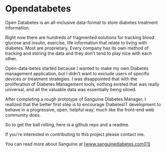 Opendatabetes
=============

Open Databetes is an all-inclusive data-format to store diabetes treatment information.

Right now there are hundreds of fragmented solutions for tracking blood glucose and insulin, exercise, life information that relate to living with diabetes. Most are proprietary. Every company has its own method of tracking and storing the data and they don't tend to play nice with each other.

Open-data-betes started because I wanted to make my own Diabetes management application, but I didn't want to exclude users of specific devices or treatment strategies. I was disappointed that with the proliferation of Diabetes Management tools, nothing existed that was really universal, and all the valuable data was essentially being siloed.

After completing a rough prototype of Sanguine Diabetes Manager, I realized that the better first step is to encourage DiabetesIT development to behave in a progressive, open, helpful way; much like the front-end web community does.

So to get the ball rolling, here is a github repo and a readme.

If you're interested in contributing to this project please contact me.

You can read more about Sanguine at [www.sanguinediabetes.com][1]


[1]: http://wwww.sanguinediabetes.com "Sanguine Diabetes Manager website"